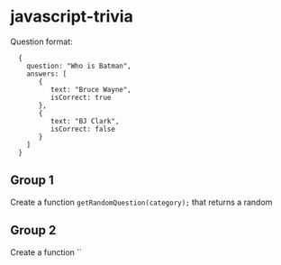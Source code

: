 # javascript-trivia

Question format:
```
  {
    question: "Who is Batman",
    answers: [
       {
          text: "Bruce Wayne",
          isCorrect: true
       },
       {
          text: "BJ Clark",
          isCorrect: false
       }
    ]
  }
```

## Group 1
Create a function `getRandomQuestion(category);` that returns a random

## Group 2 
Create a function `` 

## 

